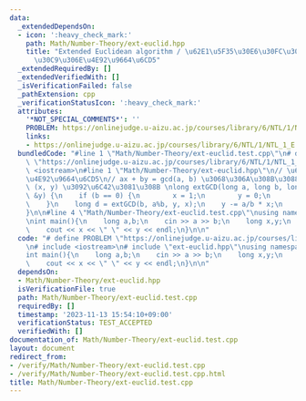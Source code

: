 ```yaml
---
data:
  _extendedDependsOn:
  - icon: ':heavy_check_mark:'
    path: Math/Number-Theory/ext-euclid.hpp
    title: "Extended Euclidean algorithm / \u62E1\u5F35\u30E6\u30FC\u30AF\u30EA\u30C3\
      \u30C9\u306E\u4E92\u9664\u6CD5"
  _extendedRequiredBy: []
  _extendedVerifiedWith: []
  _isVerificationFailed: false
  _pathExtension: cpp
  _verificationStatusIcon: ':heavy_check_mark:'
  attributes:
    '*NOT_SPECIAL_COMMENTS*': ''
    PROBLEM: https://onlinejudge.u-aizu.ac.jp/courses/library/6/NTL/1/NTL_1_E
    links:
    - https://onlinejudge.u-aizu.ac.jp/courses/library/6/NTL/1/NTL_1_E
  bundledCode: "#line 1 \"Math/Number-Theory/ext-euclid.test.cpp\"\n# define PROBLEM\
    \ \"https://onlinejudge.u-aizu.ac.jp/courses/library/6/NTL/1/NTL_1_E\"\n# include\
    \ <iostream>\n#line 1 \"Math/Number-Theory/ext-euclid.hpp\"\n// \u62E1\u5F35Euclid\u306E\
    \u4E92\u9664\u6CD5\n// ax + by = gcd(a, b) \u3068\u306A\u308B\u3088\u3046\u306A\
    \ (x, y) \u3092\u6C42\u3081\u308B \nlong extGCD(long a, long b, long &x, long\
    \ &y) {\n    if (b == 0) {\n        x = 1;\n        y = 0;\n        return a;\n\
    \    }\n    long d = extGCD(b, a%b, y, x);\n    y -= a/b * x;\n    return d;\n\
    }\n\n#line 4 \"Math/Number-Theory/ext-euclid.test.cpp\"\nusing namespace std;\n\
    \nint main(){\n    long a,b;\n    cin >> a >> b;\n    long x,y;\n    extGCD(a,b,x,y);\n\
    \    cout << x << \" \" << y << endl;\n}\n\n"
  code: "# define PROBLEM \"https://onlinejudge.u-aizu.ac.jp/courses/library/6/NTL/1/NTL_1_E\"\
    \n# include <iostream>\n# include \"ext-euclid.hpp\"\nusing namespace std;\n\n\
    int main(){\n    long a,b;\n    cin >> a >> b;\n    long x,y;\n    extGCD(a,b,x,y);\n\
    \    cout << x << \" \" << y << endl;\n}\n\n"
  dependsOn:
  - Math/Number-Theory/ext-euclid.hpp
  isVerificationFile: true
  path: Math/Number-Theory/ext-euclid.test.cpp
  requiredBy: []
  timestamp: '2023-11-13 15:54:10+09:00'
  verificationStatus: TEST_ACCEPTED
  verifiedWith: []
documentation_of: Math/Number-Theory/ext-euclid.test.cpp
layout: document
redirect_from:
- /verify/Math/Number-Theory/ext-euclid.test.cpp
- /verify/Math/Number-Theory/ext-euclid.test.cpp.html
title: Math/Number-Theory/ext-euclid.test.cpp
---
```

